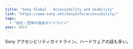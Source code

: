 ```yaml
---
title: "Sony Global - Accessibility and Usability"
link: "https://www.sony.net/SonyInfo/accessibility/"
tags:
  - "会社・団体の独自ガイドライン"
year: 2013
---
```


Sony アクセシビリティガイドライン。ハードウェアの話も多い。

